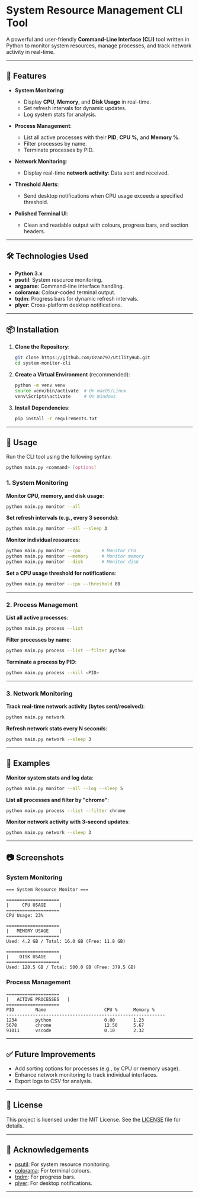 # System Resource Management CLI Tool

A powerful and user-friendly **Command-Line Interface (CLI)** tool written in Python to monitor system resources, manage processes, and track network activity in real-time.

---

## 🚀 **Features**

- **System Monitoring**:
   - Display **CPU**, **Memory**, and **Disk Usage** in real-time.
   - Set refresh intervals for dynamic updates.
   - Log system stats for analysis.

- **Process Management**:
   - List all active processes with their **PID**, **CPU %,** and **Memory %**.
   - Filter processes by name.
   - Terminate processes by PID.

- **Network Monitoring**:
   - Display real-time **network activity**: Data sent and received.

- **Threshold Alerts**:
   - Send desktop notifications when CPU usage exceeds a specified threshold.

- **Polished Terminal UI**:
   - Clean and readable output with colours, progress bars, and section headers.

---

## 🛠️ **Technologies Used**

- **Python 3.x**
- **psutil**: System resource monitoring.
- **argparse**: Command-line interface handling.
- **colorama**: Colour-coded terminal output.
- **tqdm**: Progress bars for dynamic refresh intervals.
- **plyer**: Cross-platform desktop notifications.

---

## 📦 **Installation**

1. **Clone the Repository**:
   ```bash
   git clone https://github.com/Ozan797/UtilityHub.git
   cd system-monitor-cli
   ```

2. **Create a Virtual Environment** (recommended):
   ```bash
   python -m venv venv
   source venv/bin/activate  # On macOS/Linux
   venv\Scripts\activate     # On Windows
   ```

3. **Install Dependencies**:
   ```bash
   pip install -r requirements.txt
   ```

---

## 🚀 **Usage**

Run the CLI tool using the following syntax:
```bash
python main.py <command> [options]
```

### **1. System Monitoring**

**Monitor CPU, memory, and disk usage**:
```bash
python main.py monitor --all
```

**Set refresh intervals (e.g., every 3 seconds)**:
```bash
python main.py monitor --all --sleep 3
```

**Monitor individual resources**:
```bash
python main.py monitor --cpu        # Monitor CPU
python main.py monitor --memory     # Monitor memory
python main.py monitor --disk       # Monitor disk
```

**Set a CPU usage threshold for notifications**:
```bash
python main.py monitor --cpu --threshold 80
```

---

### **2. Process Management**

**List all active processes**:
```bash
python main.py process --list
```

**Filter processes by name**:
```bash
python main.py process --list --filter python
```

**Terminate a process by PID**:
```bash
python main.py process --kill <PID>
```

---

### **3. Network Monitoring**

**Track real-time network activity (bytes sent/received)**:
```bash
python main.py network
```

**Refresh network stats every N seconds**:
```bash
python main.py network --sleep 3
```

---

## 📝 **Examples**

**Monitor system stats and log data**:
```bash
python main.py monitor --all --log --sleep 5
```

**List all processes and filter by "chrome"**:
```bash
python main.py process --list --filter chrome
```

**Monitor network activity with 3-second updates**:
```bash
python main.py network --sleep 3
```

---

## 📷 **Screenshots**

### System Monitoring
```
=== System Resource Monitor ===

====================
|     CPU USAGE     |
====================
CPU Usage: 23%

====================
|   MEMORY USAGE    |
====================
Used: 4.2 GB / Total: 16.0 GB (Free: 11.8 GB)

====================
|    DISK USAGE     |
====================
Used: 120.5 GB / Total: 500.0 GB (Free: 379.5 GB)
```

### Process Management
```
====================
|   ACTIVE PROCESSES   |
====================
PID        Name                      CPU %      Memory %
------------------------------------------------------------
1234       python                    0.00       1.23
5678       chrome                    12.50      5.67
91011      vscode                    0.10       2.32
```

---

## ✅ **Future Improvements**

- Add sorting options for processes (e.g., by CPU or memory usage).
- Enhance network monitoring to track individual interfaces.
- Export logs to CSV for analysis.

---

## 📄 **License**

This project is licensed under the MIT License. See the [LICENSE](LICENSE) file for details.

---

## 🙌 **Acknowledgements**

- [psutil](https://github.com/giampaolo/psutil): For system resource monitoring.
- [colorama](https://pypi.org/project/colorama/): For terminal colours.
- [tqdm](https://pypi.org/project/tqdm/): For progress bars.
- [plyer](https://github.com/kivy/plyer): For desktop notifications.

---

